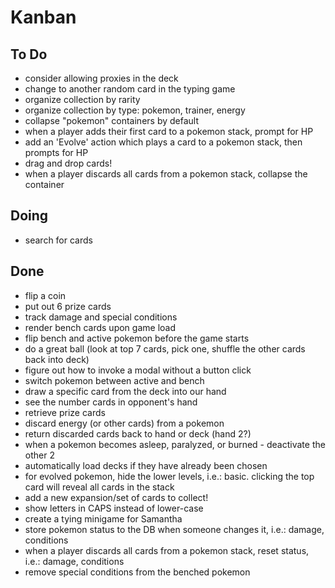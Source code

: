 # Kanban

## To Do
- consider allowing proxies in the deck
- change to another random card in the typing game
- organize collection by rarity
- organize collection by type: pokemon, trainer, energy
- collapse "pokemon" containers by default
- when a player adds their first card to a pokemon stack, prompt for HP
- add an 'Evolve' action which plays a card to a pokemon stack, then prompts for HP
- drag and drop cards!
- when a player discards all cards from a pokemon stack, collapse the container

## Doing
- search for cards

## Done
- flip a coin
- put out 6 prize cards
- track damage and special conditions
- render bench cards upon game load
- flip bench and active pokemon before the game starts
- do a great ball (look at top 7 cards, pick one, shuffle the other cards back into deck)
- figure out how to invoke a modal without a button click
- switch pokemon between active and bench
- draw a specific card from the deck into our hand
- see the number cards in opponent's hand
- retrieve prize cards
- discard energy (or other cards) from a pokemon
- return discarded cards back to hand or deck (hand 2?)
- when a pokemon becomes asleep, paralyzed, or burned - deactivate the other 2
- automatically load decks if they have already been chosen
- for evolved pokemon, hide the lower levels, i.e.: basic. clicking the top card will reveal all cards in the stack
- add a new expansion/set of cards to collect!
- show letters in CAPS instead of lower-case
- create a tying minigame for Samantha
- store pokemon status to the DB when someone changes it, i.e.: damage, conditions
- when a player discards all cards from a pokemon stack, reset status, i.e.: damage, conditions
- remove special conditions from the benched pokemon
